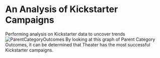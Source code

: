 # An Analysis of Kickstarter Campaigns
Performing analysis on Kickstarter data to uncover trends
![ParentCategoryOutcomes](https://user-images.githubusercontent.com/103764279/164353520-b561953b-9739-4fbd-98ba-cac1b78ae8ef.png)
By looking at this graph of Parent Category Outcomes, it can be determined that Theater has the most successful Kickstarter campaigns.

